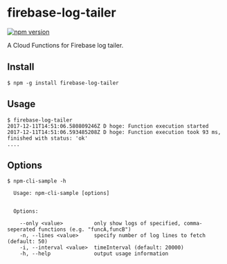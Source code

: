 # firebase-log-tailer

[![npm version](https://badge.fury.io/js/firebase-log-tailer.svg)](https://badge.fury.io/js/firebase-log-tailer)

A Cloud Functions for Firebase log tailer.


## Install

```
$ npm -g install firebase-log-tailer
```

## Usage

```
$ firebase-log-tailer
2017-12-11T14:51:06.580809246Z D hoge: Function execution started
2017-12-11T14:51:06.593485208Z D hoge: Function execution took 93 ms, finished with status: 'ok'
....
```

## Options

```
$ npm-cli-sample -h

  Usage: npm-cli-sample [options]


  Options:

    --only <value>          only show logs of specified, comma-seperated functions (e.g. "funcA,funcB")
    -n, --lines <value>     specify number of log lines to fetch (default: 50)
    -i, --interval <value>  timeInterval (default: 20000)
    -h, --help              output usage information
```

